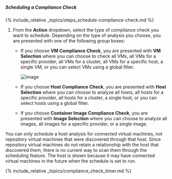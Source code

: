 ##### Scheduling a Compliance Check

{% include_relative _topics/steps_schedule-compliance-check.md %}

1.  From the **Action** dropdown, select the type of compliance check
    you want to schedule. Depending on the type of analysis you choose,
    you are presented with one of the following group boxes:

      - If you choose **VM Compliance Check**, you are presented with
        **VM Selection** where you can choose to check all VMs, all VMs
        for a specific provider, all VMs for a cluster, all VMs for a
        specific host, a single VM, or you can select VMs using a global
        filter.

        ![image](../images/1939.png)

      - If you choose **Host Compliance Check**, you are presented with
        **Host Selection** where you can choose to analyze all hosts,
        all hosts for a specific provider, all hosts for a cluster, a
        single host, or you can select hosts using a global filter.

      - If you choose **Container Image Compliance Check**, you are
        presented with **Image Selection** where you can choose to
        analyze all images, all images for a specific provider, or a
        single image.

<div class="note">

You can only schedule a host analysis for connected virtual machines,
not repository virtual machines that were discovered through that host.
Since repository virtual machines do not retain a relationship with the
host that discovered them, there is no current way to scan them through
the scheduling feature. The host is shown because it may have connected
virtual machines in the future when the schedule is set to run.

</div>

{% include_relative _topics/compliance_check_timer.md %}

